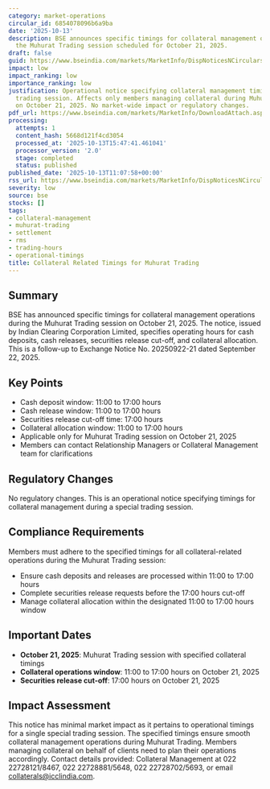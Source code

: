 ```yaml
---
category: market-operations
circular_id: 6854078096b6a9ba
date: '2025-10-13'
description: BSE announces specific timings for collateral management operations during
  the Muhurat Trading session scheduled for October 21, 2025.
draft: false
guid: https://www.bseindia.com/markets/MarketInfo/DispNoticesNCirculars.aspx?Noticeid={518DD1BC-96E6-44BB-ABBD-872DFF1924CF}&noticeno=20251013-9&dt=10/13/2025&icount=9&totcount=62&flag=0
impact: low
impact_ranking: low
importance_ranking: low
justification: Operational notice specifying collateral management timings for a special
  trading session. Affects only members managing collateral during Muhurat Trading
  on October 21, 2025. No market-wide impact or regulatory changes.
pdf_url: https://www.bseindia.com/markets/MarketInfo/DownloadAttach.aspx?id=20251013-9&attachedId=
processing:
  attempts: 1
  content_hash: 5668d121f4cd3054
  processed_at: '2025-10-13T15:47:41.461041'
  processor_version: '2.0'
  stage: completed
  status: published
published_date: '2025-10-13T11:07:58+00:00'
rss_url: https://www.bseindia.com/markets/MarketInfo/DispNoticesNCirculars.aspx?Noticeid={518DD1BC-96E6-44BB-ABBD-872DFF1924CF}&noticeno=20251013-9&dt=10/13/2025&icount=9&totcount=62&flag=0
severity: low
source: bse
stocks: []
tags:
- collateral-management
- muhurat-trading
- settlement
- rms
- trading-hours
- operational-timings
title: Collateral Related Timings for Muhurat Trading
---
```


## Summary

BSE has announced specific timings for collateral management operations during the Muhurat Trading session on October 21, 2025. The notice, issued by Indian Clearing Corporation Limited, specifies operating hours for cash deposits, cash releases, securities release cut-off, and collateral allocation. This is a follow-up to Exchange Notice No. 20250922-21 dated September 22, 2025.

## Key Points

- Cash deposit window: 11:00 to 17:00 hours
- Cash release window: 11:00 to 17:00 hours
- Securities release cut-off time: 17:00 hours
- Collateral allocation window: 11:00 to 17:00 hours
- Applicable only for Muhurat Trading session on October 21, 2025
- Members can contact Relationship Managers or Collateral Management team for clarifications

## Regulatory Changes

No regulatory changes. This is an operational notice specifying timings for collateral management during a special trading session.

## Compliance Requirements

Members must adhere to the specified timings for all collateral-related operations during the Muhurat Trading session:
- Ensure cash deposits and releases are processed within 11:00 to 17:00 hours
- Complete securities release requests before the 17:00 hours cut-off
- Manage collateral allocation within the designated 11:00 to 17:00 hours window

## Important Dates

- **October 21, 2025**: Muhurat Trading session with specified collateral timings
- **Collateral operations window**: 11:00 to 17:00 hours on October 21, 2025
- **Securities release cut-off**: 17:00 hours on October 21, 2025

## Impact Assessment

This notice has minimal market impact as it pertains to operational timings for a single special trading session. The specified timings ensure smooth collateral management operations during Muhurat Trading. Members managing collateral on behalf of clients need to plan their operations accordingly. Contact details provided: Collateral Management at 022 22728121/8467, 022 22728881/5648, 022 22728702/5693, or email collaterals@icclindia.com.